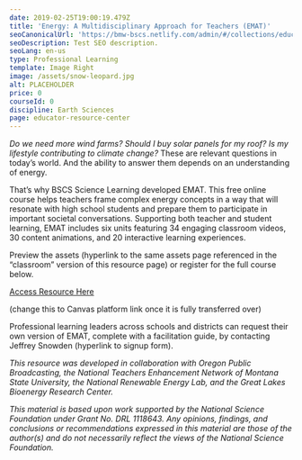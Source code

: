 ```yaml
---
date: 2019-02-25T19:00:19.479Z
title: 'Energy: A Multidisciplinary Approach for Teachers (EMAT)'
seoCanonicalUrl: 'https://bmw-bscs.netlify.com/admin/#/collections/educator-resource-center/emat'
seoDescription: Test SEO description.
seoLang: en-us
type: Professional Learning
template: Image Right
image: /assets/snow-leopard.jpg
alt: PLACEHOLDER
price: 0
courseId: 0
discipline: Earth Sciences
page: educator-resource-center
---
```

_Do we need more wind farms? Should I buy solar panels for my roof? Is my lifestyle contributing to climate change?_ These are relevant questions in today’s world. And the ability to answer them depends on an understanding of energy.

That’s why BSCS Science Learning developed EMAT. This free online course helps teachers frame complex energy concepts in a way that will resonate with high school students and prepare them to participate in important societal conversations. Supporting both teacher and student learning, EMAT includes six units featuring 34 engaging classroom videos, 30 content animations, and 20 interactive learning experiences. 

Preview the assets (hyperlink to the same assets page referenced in the “classroom” version of this resource page) or register for the full course below. 

<a class="btn btn-outline-secondary" href="http://ematdev.bscs.org//" target="_blank" rel="noopener noreferrer">Access Resource Here</a>

(change this to Canvas platform link once it is fully transferred over)

Professional learning leaders across schools and districts can request their own version of EMAT, complete with a facilitation guide, by contacting Jeffrey Snowden (hyperlink to signup form).

_This resource was developed in collaboration with Oregon Public Broadcasting, the National Teachers Enhancement Network of Montana State University, the National Renewable Energy Lab, and the Great Lakes Bioenergy Research Center._ 

_This material is based upon work supported by the National Science Foundation under Grant No. DRL 1118643. Any opinions, findings, and conclusions or recommendations expressed in this material are those of the author(s) and do not necessarily reflect the views of the National Science Foundation._
